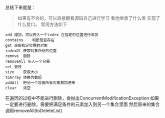 总结下来就是：
> 如果有不会的，可以直接翻看源码自己进行学习
看他继承了什么类 实现了什么接口。
常用方法如下
```
add	增加，可以传入一个index 在指定的位置进行添加
contains	判断是否存在	
get	获取指定位置的对象	
indexOf	获取对象所处的位置	
remove	删除	
removeAll 传入一个容器
set	替换	
size	获取大小	
toArray	转换为数组	
addAll	把另一个容器所有对象都加进来	
clear	清空
```
在遍历的过程中不能进行删除，会抛出ConcurrentModificationException
如果一定要进行删除，需要把满足条件的元素加入到另一个集合里面 然后原来的集合调用removeAll(toDeleteList)
